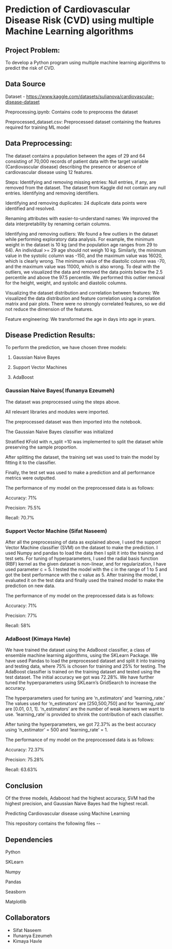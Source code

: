 # Prediction of Cardiovascular Disease Risk (CVD) using multiple Machine Learning algorithms

## Project Problem:
To develop a Python program using multiple machine learning algorithms to predict the risk of CVD.

## Data Source
Dataset - https://www.kaggle.com/datasets/sulianova/cardiovascular-disease-dataset

Preprocessing.ipynb: Contains code to preprocess the dataset

Preprocessed_dataset.csv: Preprocessed dataset containing the features required for training ML model

## Data Preprocessing:

The dataset contains a population between the ages of 29 and 64 consisting of 70,000 records of patient data with the target variable (Cardiovascular disease) describing the presence or absence of cardiovascular disease using 12 features.

Steps:
Identifying and removing missing entries: Null entries, if any, are removed from the dataset. The dataset from Kaggle did not contain any null entries.
Identifying and removing identifiers.

Identifying and removing duplicates: 24 duplicate data points were identified and resolved.

Renaming attributes with easier-to-understand names: We improved the data interpretability by renaming certain columns.

Identifying and removing outliers: We found a few outliers in the dataset while performing exploratory data analysis. For example, the minimum weight in the dataset is 10 kg (and the population age ranges from 29 to 64). An individual >= 29 age should not weigh 10 kg.
Similarly, the minimum value in the systolic column was -150, and the maximum value was 16020, which is clearly wrong. The minimum value of the diastolic column was -70, and the maximum value was 11000, which is also wrong.
To deal with the outliers, we visualized the data and removed the data points below the 2.5 percentile and above the 97.5 percentile. We performed this outlier removal for the height, weight, and systolic and diastolic columns.

Visualizing the dataset distribution and correlation between features: We visualized the data distribution and feature correlation using a correlation matrix and pair plots. There were no strongly correlated features, so we did not reduce the dimension of the features.

Feature engineering: We transformed the age in days into age in years.

## Disease Prediction Results: 
To perform the prediction, we have chosen three models:

1. Gaussian Naive Bayes 

2. Support Vector Machines

3. AdaBoost

### Gaussian Naive Bayes( Ifunanya Ezeumeh)
The dataset was preprocessed using the steps above. 

All relevant libraries and modules were imported.

The preprocessed dataset was then imported into the notebook.

The Gaussian Naive Bayes classifier was initialized

Stratified KFold with n_split =10 was implemented to split the dataset while preserving the sample proportion.

After splitting the dataset, the training set was used to train the model by fitting it to the classifier.

Finally, the test set was used to make a prediction and all performance metrics were outputted. 

The performance of my model on the preprocessed data is as follows:

Accuracy: 71%

Precision: 75.5%

Recall: 70.7%

### Support Vector Machine (Sifat Naseem)

After all the preprocessing of data as explained above, I used the support Vector Machine classifier (SVM) on the dataset to make the prediction. I used Numpy and pandas to load the data then I split it into the training and test sets. For tuning of hyperparameters, I used the radial basis function (RBF) kernel as the given dataset is non-linear, and for regularization, I have used parameter c = 5. I tested the model with the c in the range of 1 to 5 and got the best performance with the c value as 5. After training the model, I evaluated it on the test data and finally used the trained model to make the prediction on new data. 

The performance of my model on the preprocessed data is as follows:

Accuracy: 71%

Precision: 77%

Recall: 58%


### AdaBoost (Kimaya Havle)

We have trained the dataset using the AdaBoost classifier, a class of ensemble machine learning algorithms, using the SKLearn Package.
We have used Pandas to load the preprocessed dataset and split it into training and testing data, where 75% is chosen for training and 25% for testing.
The AdaBoost classifier is trained on the training dataset and tested using the test dataset. The initial accuracy we got was 72.28%. We have further tuned the hyperparameters using SKLearn’s GridSearch to increase the accuracy. 

The hyperparameters used for tuning are ‘n_estimators’ and ‘learning_rate.’ The values used for ‘n_estimators’ are [250,500,750] and for ‘learning_rate’ are [0.01, 0.1, 1]. ‘n_estimators’ are the number of weak learners we want to use. ‘learning_rate’ is provided to shrink the contribution of each classifier. 

After tuning the hyperparameters, we got 72.37% as the best accuracy using ‘n_estimator’ = 500 and ‘learning_rate’ = 1. 

The performance of my model on the preprocessed data is as follows:

Accuracy: 72.37%

Precision: 75.28%

Recall: 63.63%

## Conclusion

Of the three models, Adaboost had the highest accuracy, SVM had the highest precision, and Gaussian Naive Bayes had the highest recall. 

Predicting Cardiovascular disease using Machine Learning 

This repository contains the following files -- 


## Dependencies


Python

SKLearn

Numpy

Pandas

Seasborn

Matplotlib


## Collaborators
- Sifat Naseem
- Ifunanya Ezeumeh
- Kimaya Havle

